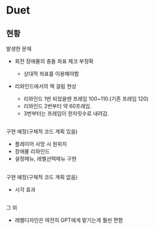 ﻿# Duet

##

## 현황

발생한 문제

* 회전 장애물의 충돌 좌표 체크 부정확
    * 상대적 좌표를 이용해야함

* 리와인드에서의 렉 걸림 현상
    * 리와인드 1번 되었을땐 프레임 100~110.(기존 프레임 120)
    * 리와인드 2번부터 약 60프레임.
    * 3번부터는 프레임이 한자릿수로 내려감.



##

구현 예정(구체적 코드 계획 있음)

* 플레이어 사망 시 원위치
* 장애물 리와인드
* 설정메뉴, 레벨선택메뉴 구현

##

구현 예정(구체적 코드 계획 없음)

* 시각 효과

##

그 외


* 레벨디자인은 여전히 GPT에게 맡기는게 훨씬 편함